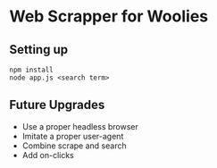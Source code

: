 # Web Scrapper for Woolies

## Setting up
```
npm install
node app.js <search term>
```

## Future Upgrades
- Use a proper headless browser
- Imitate a proper user-agent
- Combine scrape and search 
- Add on-clicks